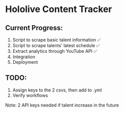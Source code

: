 # Hololive Content Tracker

## Current Progress:
1. Script to scrape basic talent information ✅
2. Script to scrape talents' latest schedule ✅
3. Extract analytics through YouTube API ✅ 
4. Integration
5. Deployment 

## TODO:
1. Assign keys to the 2 csvs, then add to .yml
2. Verify workflows

Note: 2 API keys needed if talent increase in the future
